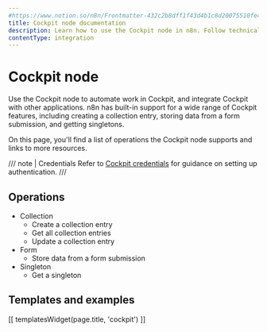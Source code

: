```yaml
---
#https://www.notion.so/n8n/Frontmatter-432c2b8dff1f43d4b1c8d20075510fe4
title: Cockpit node documentation
description: Learn how to use the Cockpit node in n8n. Follow technical documentation to integrate Cockpit node into your workflows.
contentType: integration
---
```


# Cockpit node

Use the Cockpit node to automate work in Cockpit, and integrate Cockpit with other applications. n8n has built-in support for a wide range of Cockpit features, including creating a collection entry, storing data from a form submission, and getting singletons.

On this page, you'll find a list of operations the Cockpit node supports and links to more resources.

/// note | Credentials
Refer to [Cockpit credentials](/integrations/builtin/credentials/cockpit/) for guidance on setting up authentication. 
///

## Operations

* Collection
    * Create a collection entry
    * Get all collection entries
    * Update a collection entry
* Form
    * Store data from a form submission
* Singleton
    * Get a singleton

## Templates and examples

<!-- see https://www.notion.so/n8n/Pull-in-templates-for-the-integrations-pages-37c716837b804d30a33b47475f6e3780 -->
[[ templatesWidget(page.title, 'cockpit') ]]
